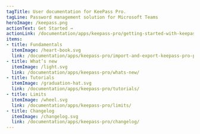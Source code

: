 ```yaml
---
tagTitle: User documentation for KeePass Pro.
tagLine: Password management solution for Microsoft Teams
heroImage: /keepass.png
actionText: Get Started →
actionLink: /documentation/apps/keepass-pro/getting-started-with-keepass-pro/can-an-external-teams-user-have-access-to-keepass-pro-in-private-channel-/
items:
- title: Fundamentals​
  itemImage: /heart-book.svg
  link: /documentation/apps/keepass-pro/import-and-export-keepass-pro-passwords/how-to-import-a-keepass-pro-.kdbx-file-into-a-new-keepass-pro-channel-tab-/
- title: What’s new
  itemImage: /light.svg
  link: /documentation/apps/keepass-pro/whats-new/
- title: Tutorials
  itemImage: /graduation-hat.svg
  link: /documentation/apps/keepass-pro/tutorials/
- title: Limits
  itemImage: /wheel.svg
  link: /documentation/apps/keepass-pro/limits/
- title: Changelog
  itemImage: /changelog.svg
  link: /documentation/apps/keepass-pro/changelog/
---
```


<Overview />